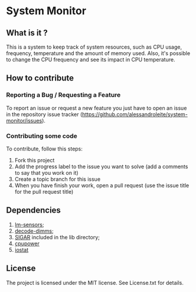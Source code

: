 System Monitor 
===================

What is it ?
------------

This is a system to keep track of system resources, such as CPU usage, frequency, temperature and the amount of memory used. Also, it's possible to change the CPU frequency and see its impact in CPU temperature.

How to contribute
--------------

### Reporting a Bug / Requesting a Feature

To report an issue or request a new feature you just have to open an issue in the repository issue tracker (<https://github.com/alessandroleite/system-monitor/issues>).

### Contributing some code

To contribute, follow this steps:

 1. Fork this project
 2. Add the progress label to the issue you want to solve (add a comments to say that you work on it)
 3. Create a topic branch for this issue
 4. When you have finish your work, open a pull request (use the issue title for the pull request title)

Dependencies
--------------

1. [lm-sensors](http://www.lm-sensors.org);
2. [decode-dimms]();
3. [SIGAR](http://support.hyperic.com/display/SIGAR/Home) included in the lib directory;
4. [cpupower](http://doc.opensuse.org/products/draft/SLES/SLES-tuning_sd_draft/cha.tuning.power.html)
5. [iostat](http://linuxcommand.org/man_pages/iostat1.html)

## License 

The project is licensed under the MIT license. 
See License.txt for details.
